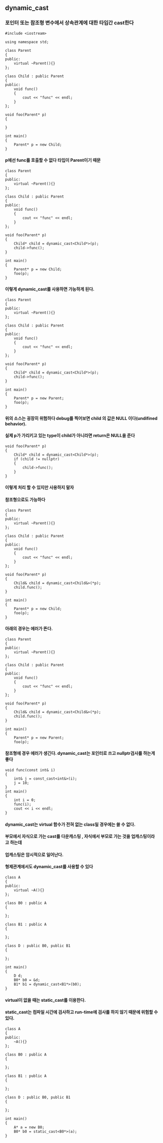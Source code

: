 ##  dynamic_cast
### 포인터 또는 참조형 변수에서 상속관계에 대한 타입간 cast한다
```
#include <iostream>

using namespace std;

class Parent
{
public:
	virtual ~Parent(){}
};

class Child : public Parent
{
public:
	void func()
	{
		cout << "func" << endl;
	}
};

void foo(Parent* p)
{
	
}

int main()
{
	Parent* p = new Child;
}
```
#### p에선 func를 호출할 수 없다 타입이 Parent이기 때문 
```
class Parent
{
public:
	virtual ~Parent(){}
};

class Child : public Parent
{
public:
	void func()
	{
		cout << "func" << endl;
	}
};

void foo(Parent* p)
{
	Child* child = dynamic_cast<Child*>(p);
	child->func();
}

int main()
{
	Parent* p = new Child;
	foo(p);
} 
```
#### 이렇게 dynamic_cast를 사용하면 가능하게 된다.

```
class Parent
{
public:
	virtual ~Parent(){}
};

class Child : public Parent
{
public:
	void func()
	{
		cout << "func" << endl;
	}
};

void foo(Parent* p)
{
	Child* child = dynamic_cast<Child*>(p);
	child->func();
}

int main()
{
	Parent* p = new Parent;
	foo(p);
}
```
#### 위의 소스는 굉장히 위험하다 debug를 찍어보면 child 의 값은 NULL 이다(undifined behavior).
#### 실제 p가 가리키고 있는 type이 child가 아니라면 return은 NULL을 준다
```
void foo(Parent* p)
{
	Child* child = dynamic_cast<Child*>(p);
	if (child != nullptr)
	{
		child->func();
	}
} 
```
#### 이렇게 처리 할 수 있지만 사용하지 말자 
#### 참조형으로도 가능하다
```
class Parent
{
public:
	virtual ~Parent(){}
};

class Child : public Parent
{
public:
	void func()
	{
		cout << "func" << endl;
	}
};

void foo(Parent* p)
{
	Child& child = dynamic_cast<Child&>(*p);
	child.func();
}

int main()
{
	Parent* p = new Child;
	foo(p);
}
```
#### 아래의 경우는 에러가 뜬다.
```
class Parent
{
public:
	virtual ~Parent(){}
};

class Child : public Parent
{
public:
	void func()
	{
		cout << "func" << endl;
	}
};

void foo(Parent* p)
{
	Child& child = dynamic_cast<Child&>(*p);
	child.func();
}

int main()
{
	Parent* p = new Parent;
	foo(p);
```
#### 참조형에 경우 에러가 생긴다. dynamic_cast는 포인터로 쓰고 nullptr검사를 하는게 좋다
```
void func(const int& i)
{
	int& j = const_cast<int&>(i);
	j = 10;
}
int main()
{
	int i = 0;
	func(i);
	cout << i << endl;
}
```
#### dynamic_cast는 virtual 함수가 전혀 없는 class일 경우에는 쓸 수 없다.
#### 부모에서 자식으로 가는 cast를 다운캐스팅 , 자식에서 부모로 가는 것을 업캐스팅이라고 하는데
#### 업캐스팅은 암시적으로 일어난다. 

#### 형제관계에서도 dynamic_cast를 사용할 수 있다 
```
class A
{
public:
	virtual ~A(){}
};

class B0 : public A
{

};

class B1 : public A
{

};

class D : public B0, public B1
{

};

int main()
{
	D d;
	B0* b0 = &d;
	B1* b1 = dynamic_cast<B1*>(b0);
}
```
#### virtual이 없을 때는 static_cast를 이용한다.
#### static_cast는 컴파일 시간에 검사하고 run-time에 검사를 하지 않기 때문에 위험할 수 있다.
```
class A
{
public:
	~A(){}
};

class B0 : public A
{

};

class B1 : public A
{

};

class D : public B0, public B1
{

};

int main()
{
	A* a = new B0;
	B0* b0 = static_cast<B0*>(a);
}
```

